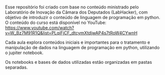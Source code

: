 Esse repositório foi criado com base no conteúdo ministrado pelo Laboratório de Inovação da Câmara dos Deputados (LabHacker), com objetivo de introduzir o conteúdo de linguagem de programação em python. O conteúdo do curso está disponível no YouTube: https://www.youtube.com/watch?v=W_Bz7M91R1Q&list=PLqiFjCF_dtcymXtdjwAP4s7tRoW4CYwnH

Cada aula explora conteúdos iniciais e importantes para o tratamento e manipulação de dados na linguagem de programação em python, utilizando o jupiter notebook.

Os notebooks e bases de dados utilizadas estão organizadas em pastas separadas.
